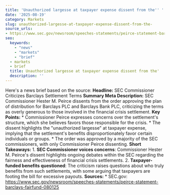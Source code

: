 ```yaml
---
title: 'Unauthorized largesse at taxpayer expense dissent from the'' '
date: '2025-08-19'
category: Markets
slug: unauthorized-largesse-at-taxpayer-expense-dissent-from-the-
source_urls:
- https://www.sec.gov/newsroom/speeches-statements/peirce-statement-barclays-fairfund-080125
seo:
  keywords:
    - "news"
    - "markets"
    - "brief"
  - markets
  - brief
  title: Unauthorized largesse at taxpayer expense dissent from the'  | Hash n Hedge
  description: ''
---
```


Here's a news brief based on the source:  **Headline:** SEC Commissioner Criticizes Barclays Settlement Terms  **Summary Meta Description:** SEC Commissioner Hester M. Peirce dissents from the order approving the plan of distribution for Barclays PLC and Barclays Bank PLC, criticizing the terms as overly generous to those involved in the financial crisis settlement.  **Key Points:**  * Commissioner Peirce expresses concerns over the settlement's structure, which she believes favors those responsible for the crisis. * The dissent highlights the "unauthorized largesse" at taxpayer expense, implying that the settlement's benefits disproportionately favor certain individuals or groups. * The order was approved by a majority of the SEC commissioners, with only Commissioner Peirce dissenting.  **Short Takeaways:**  1. **SEC Commissioner voices concerns**: Commissioner Hester M. Peirce's dissent highlights ongoing debates within the SEC regarding the fairness and effectiveness of financial crisis settlements. 2. **Taxpayer-funded benefits questioned**: The criticism raises questions about who truly benefits from such settlements, with some arguing that taxpayers are footing the bill for excessive payouts.  **Sources:**  * SEC.gov: https://www.sec.gov/newsroom/speeches-statements/peirce-statement-barclays-fairfund-080125 
